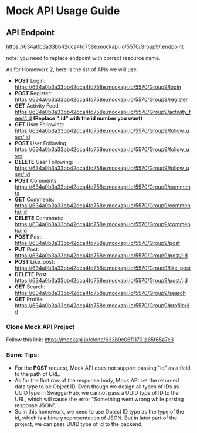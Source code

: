 # Mock API Usage Guide

## API Endpoint
https://634a0b3a33bb42dca4fd758e.mockapi.io/5570/Group9/:endpoint

note: you need to replace endpoint with correct resource name.

As for Homework 2, here is the list of APIs we will use:
* **POST** Login: https://634a0b3a33bb42dca4fd758e.mockapi.io/5570/Group9/login
* **POST** Register: https://634a0b3a33bb42dca4fd758e.mockapi.io/5570/Group9/register
* **GET** Activity Feed: https://634a0b3a33bb42dca4fd758e.mockapi.io/5570/Group9/activity_feed/:id **(Replace ":id" with the id number you want)**
* **GET** User Following: https://634a0b3a33bb42dca4fd758e.mockapi.io/5570/Group9/follow_user/:id
* **POST** User Following: https://634a0b3a33bb42dca4fd758e.mockapi.io/5570/Group9/follow_user
* **DELETE** User Following: https://634a0b3a33bb42dca4fd758e.mockapi.io/5570/Group9/follow_user/:id
* **POST** Comments: https://634a0b3a33bb42dca4fd758e.mockapi.io/5570/Group9/comments
* **GET** Comments: https://634a0b3a33bb42dca4fd758e.mockapi.io/5570/Group9/comments/:id
* **DELETE** Commnets: https://634a0b3a33bb42dca4fd758e.mockapi.io/5570/Group9/comments/:id
* **POST** Post: https://634a0b3a33bb42dca4fd758e.mockapi.io/5570/Group9/post
* **PUT** Post: https://634a0b3a33bb42dca4fd758e.mockapi.io/5570/Group9/post/:id
* **POST** Like_post: https://634a0b3a33bb42dca4fd758e.mockapi.io/5570/Group9/like_post
* **DELETE** Post: https://634a0b3a33bb42dca4fd758e.mockapi.io/5570/Group9/post/:id
* **GET** Search: https://634a0b3a33bb42dca4fd758e.mockapi.io/5570/Group9/search
* **GET** Profile: https://634a0b3a33bb42dca4fd758e.mockapi.io/5570/Group9/profile/:id

### Clone Mock API Project
Follow this link: https://mockapi.io/clone/633b9c06f11701a65f65a7e3

### Some Tips:
* For the **POST** request, Mock API does not support passing "id" as a field to the path of URL.
* As for the first row of the response body, Mock API set the returned data type to be Object ID. Even though we design all types of IDs as UUID type in SwaggerHub, we cannot pass a UUID type of ID to the URL, which will cause the error "Something went wrong while parsing response JSON". 
* So in this homework, we need to use Object ID type as the type of the id, which is a binary representation of JSON. But in later part of the project, we can pass UUID type of id to the backend. 
